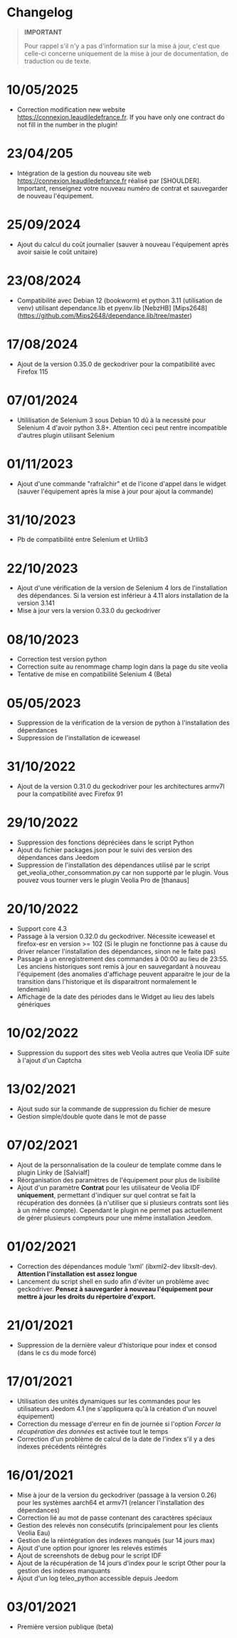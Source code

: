 # Changelog

>**IMPORTANT**
>
>Pour rappel s'il n'y a pas d'information sur la mise à jour, c'est que celle-ci concerne uniquement de la mise à jour de documentation, de traduction ou de texte.

# 10/05/2025
- Correction modification new website https://connexion.leaudiledefrance.fr. If you have only one contract do not fill in the number in the plugin!

# 23/04/205
- Intégration de la gestion du nouveau site web https://connexion.leaudiledefrance.fr réalisé par [SHOULDER]. Important, renseignez votre nouveau numéro de contrat et sauvegarder de nouveau l'équipement.

# 25/09/2024
- Ajout du calcul du coût journalier (sauver à nouveau l'équipement après avoir saisie le coût unitaire)

# 23/08/2024
- Compatibilité avec Debian 12 (bookworm) et python 3.11 (utilisation de venv) utilisant dependance.lib et pyenv.lib [NebzHB] [Mips2648] (https://github.com/Mips2648/dependance.lib/tree/master)

# 17/08/2024
- Ajout de la version 0.35.0 de geckodriver pour la compatibilité avec Firefox 115

# 07/01/2024
- Utililisation de Selenium 3 sous Debian 10 dû à la necessité pour Selenium 4 d'avoir python 3.8+. Attention ceci peut rentre incompatible d'autres plugin utilisant Selenium

# 01/11/2023
- Ajout d'une commande "rafraîchir" et de l'icone d'appel dans le widget (sauver l'équipement après la mise à jour pour ajout la commande)

# 31/10/2023
- Pb de compatibilité entre Selenium et Urllib3

# 22/10/2023
- Ajout d'une vérification de la version de Selenium 4 lors de l'installation des dépendances. Si la version est inférieur à 4.11 alors installation de la version 3.141
- Mise à jour vers la version 0.33.0 du geckodriver

# 08/10/2023
- Correction test version python
- Correction suite au renommage champ login dans la page du site veolia
- Tentative de mise en compatibilité Selenium 4 (Beta)

# 05/05/2023
- Suppression de la vérification de la version de python à l'installation des dépendances
- Suppression de l'installation de iceweasel

# 31/10/2022
- Ajout de la version 0.31.0 du geckodriver pour les architectures armv7l pour la compatibilité avec Firefox 91

# 29/10/2022
- Suppression des fonctions dépréciées dans le script Python
- Ajout du fichier packages.json pour le suivi des version des dépendances dans Jeedom
- Suppression de l'installation des dépendances utilisé par le script get_veolia_other_consommation.py car non supporté par le plugin. Vous pouvez vous tourner vers le plugin Veolia Pro de [thanaus]

# 20/10/2022
- Support core 4.3
- Passage à la version 0.32.0 du geckodriver. Nécessite iceweasel et firefox-esr en version >= 102 (Si le plugin ne fonctionne pas à cause du driver relancer l'installation des dépendances, sinon ne le faite pas)
- Passage à un enregistrement des commandes à 00:00 au lieu de 23:55. Les anciens historiques sont remis à jour en sauvegardant à nouveau l'équipement (des anomalies d'affichage peuvent apparaitre le jour de la transition dans l'historique et ils disparaitront normalement le lendemain)
- Affichage de la date des périodes dans le Widget au lieu des labels génériques

# 10/02/2022
- Suppression du support des sites web Veolia autres que Veolia IDF suite à l'ajout d'un Captcha

# 13/02/2021
- Ajout sudo sur la commande de suppression du fichier de mesure
- Gestion simple/double quote dans le mot de passe

# 07/02/2021
- Ajout de la personnalisation de la couleur de template comme dans le plugin Linky de [Salvialf]
- Réorganisation des paramètres de l'équipement pour plus de lisibilité
- Ajout d'un paramètre **Contrat** pour les utilisateur de Veolia IDF **uniquement**, permettant d'indiquer sur quel contrat se fait la récupération des données (à n'utiliser que si plusieurs contrats sont liés à un même compte). Cependant le plugin ne permet pas actuellement de gérer plusieurs compteurs pour une même installation Jeedom.

# 01/02/2021
- Correction des dépendances module 'lxml' (ibxml2-dev libxslt-dev). **Attention l'installation est assez longue** 
- Lancement du script shell en sudo afin d'éviter un problème avec geckodriver. **Pensez à sauvegarder à nouveau l'équipement pour mettre à jour les droits du répertoire d'export.**

# 21/01/2021
- Suppression de la dernière valeur d'historique pour index et consod (dans le cs du mode forcé)

# 17/01/2021
- Utilisation des unités dynamiques sur les commandes pour les utilisateurs Jeedom 4.1 (ne s'appliquera qu'à la création d'un nouvel équipement)
- Correction du message d'erreur en fin de journée si l'option *Forcer la récupération des données* est activée tout le temps
- Correction d'un problème de calcul de la date de l'index s'il y a des indexes précédents réintégrés

# 16/01/2021
- Mise à jour de la version du geckodriver (passage à la version 0.26) pour les systèmes aarch64 et armv71 (relancer l'installation des dépendances)
- Correction lié au mot de passe contenant des caractères spéciaux
- Gestion des relevés non consécutifs (principalement pour les clients Veolia Eau)
- Gestion de la réintégration des indexes manqués (sur 14 jours max)
- Ajout d'une option pour ignorer les relevés estimés
- Ajout de screenshots de debug pour le script IDF
- Ajout de la récupération de 14 jours d'index pour le script Other pour la gestion des indexes manquants
- Ajout d'un log teleo_python accessible depuis Jeedom

# 03/01/2021
- Première version publique (beta)

